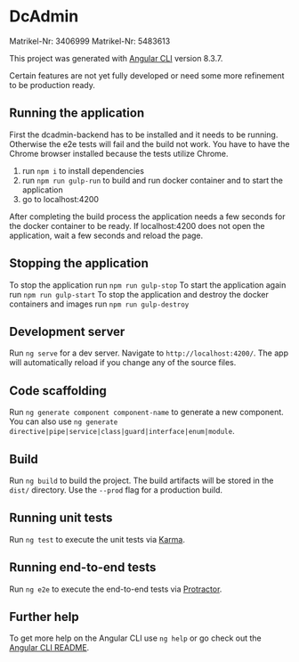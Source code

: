 # DcAdmin

Matrikel-Nr: 3406999
Matrikel-Nr: 5483613

This project was generated with [Angular CLI](https://github.com/angular/angular-cli) version 8.3.7.

Certain features are not yet fully developed or need some more refinement to be production ready.

## Running the application

First the dcadmin-backend has to be installed and it needs to be running. Otherwise the e2e tests will fail and the build not work.
You have to have the Chrome browser installed because the tests utilize Chrome.

1. run `npm i` to install dependencies
2. run `npm run gulp-run` to build and run docker container and to start the application
3. go to localhost:4200

After completing the build process the application needs a few seconds for the docker container to be ready. If localhost:4200 does not open the application, wait a few seconds and reload the page.

## Stopping the application

To stop the application run `npm run gulp-stop`
To start the application again run `npm run gulp-start`
To stop the application and destroy the docker containers and images run `npm run gulp-destroy`

## Development server

Run `ng serve` for a dev server. Navigate to `http://localhost:4200/`. The app will automatically reload if you change any of the source files.

## Code scaffolding

Run `ng generate component component-name` to generate a new component. You can also use `ng generate directive|pipe|service|class|guard|interface|enum|module`.

## Build

Run `ng build` to build the project. The build artifacts will be stored in the `dist/` directory. Use the `--prod` flag for a production build.

## Running unit tests

Run `ng test` to execute the unit tests via [Karma](https://karma-runner.github.io).

## Running end-to-end tests

Run `ng e2e` to execute the end-to-end tests via [Protractor](http://www.protractortest.org/).

## Further help

To get more help on the Angular CLI use `ng help` or go check out the [Angular CLI README](https://github.com/angular/angular-cli/blob/master/README.md).
